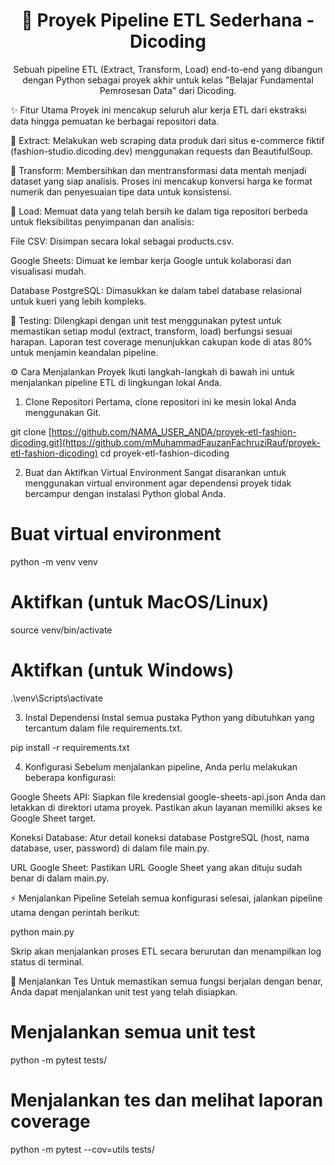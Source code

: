 <div align="center">
<h1 align="center">🚀 Proyek Pipeline ETL Sederhana - Dicoding</h1>
<p align="center">
Sebuah pipeline ETL (Extract, Transform, Load) end-to-end yang dibangun dengan Python sebagai proyek akhir untuk kelas "Belajar Fundamental Pemrosesan Data" dari Dicoding.
</p>
</div>

<div align="center">

</div>

✨ Fitur Utama
Proyek ini mencakup seluruh alur kerja ETL dari ekstraksi data hingga pemuatan ke berbagai repositori data.

📄 Extract: Melakukan web scraping data produk dari situs e-commerce fiktif (fashion-studio.dicoding.dev) menggunakan requests dan BeautifulSoup.

🔄 Transform: Membersihkan dan mentransformasi data mentah menjadi dataset yang siap analisis. Proses ini mencakup konversi harga ke format numerik dan penyesuaian tipe data untuk konsistensi.

💾 Load: Memuat data yang telah bersih ke dalam tiga repositori berbeda untuk fleksibilitas penyimpanan dan analisis:

File CSV: Disimpan secara lokal sebagai products.csv.

Google Sheets: Dimuat ke lembar kerja Google untuk kolaborasi dan visualisasi mudah.

Database PostgreSQL: Dimasukkan ke dalam tabel database relasional untuk kueri yang lebih kompleks.

🧪 Testing: Dilengkapi dengan unit test menggunakan pytest untuk memastikan setiap modul (extract, transform, load) berfungsi sesuai harapan. Laporan test coverage menunjukkan cakupan kode di atas 80% untuk menjamin keandalan pipeline.

⚙️ Cara Menjalankan Proyek
Ikuti langkah-langkah di bawah ini untuk menjalankan pipeline ETL di lingkungan lokal Anda.

1. Clone Repositori
Pertama, clone repositori ini ke mesin lokal Anda menggunakan Git.

git clone [https://github.com/NAMA_USER_ANDA/proyek-etl-fashion-dicoding.git](https://github.com/mMuhammadFauzanFachruziRauf/proyek-etl-fashion-dicoding)
cd proyek-etl-fashion-dicoding

2. Buat dan Aktifkan Virtual Environment
Sangat disarankan untuk menggunakan virtual environment agar dependensi proyek tidak bercampur dengan instalasi Python global Anda.

# Buat virtual environment
python -m venv venv

# Aktifkan (untuk MacOS/Linux)
source venv/bin/activate

# Aktifkan (untuk Windows)
.\venv\Scripts\activate

3. Instal Dependensi
Instal semua pustaka Python yang dibutuhkan yang tercantum dalam file requirements.txt.

pip install -r requirements.txt

4. Konfigurasi
Sebelum menjalankan pipeline, Anda perlu melakukan beberapa konfigurasi:

Google Sheets API: Siapkan file kredensial google-sheets-api.json Anda dan letakkan di direktori utama proyek. Pastikan akun layanan memiliki akses ke Google Sheet target.

Koneksi Database: Atur detail koneksi database PostgreSQL (host, nama database, user, password) di dalam file main.py.

URL Google Sheet: Pastikan URL Google Sheet yang akan dituju sudah benar di dalam main.py.

⚡ Menjalankan Pipeline
Setelah semua konfigurasi selesai, jalankan pipeline utama dengan perintah berikut:

python main.py

Skrip akan menjalankan proses ETL secara berurutan dan menampilkan log status di terminal.

🧪 Menjalankan Tes
Untuk memastikan semua fungsi berjalan dengan benar, Anda dapat menjalankan unit test yang telah disiapkan.

# Menjalankan semua unit test
python -m pytest tests/

# Menjalankan tes dan melihat laporan coverage
python -m pytest --cov=utils tests/
